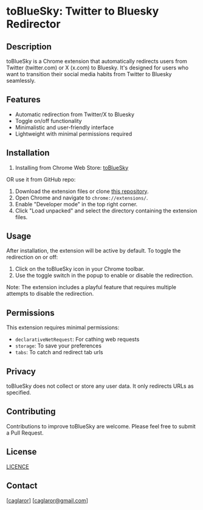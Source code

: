# toBlueSky: Twitter to Bluesky Redirector

## Description

toBlueSky is a Chrome extension that automatically redirects users from Twitter (twitter.com) or X (x.com) to Bluesky. It's designed for users who want to transition their social media habits from Twitter to Bluesky seamlessly.

## Features

- Automatic redirection from Twitter/X to Bluesky
- Toggle on/off functionality
- Minimalistic and user-friendly interface
- Lightweight with minimal permissions required

## Installation

1. Installing from Chrome Web Store: [toBlueSky](https://chromewebstore.google.com/detail/tobluesky/cdkjnkjfbjbhenanmaddofmkniphkfbg)

OR use it from GitHub repo: 

1. Download the extension files or clone [this repository](https://github.com/caglarorhan/toBlueSky).
2. Open Chrome and navigate to `chrome://extensions/`.
3. Enable "Developer mode" in the top right corner.
4. Click "Load unpacked" and select the directory containing the extension files.

## Usage

After installation, the extension will be active by default. To toggle the redirection on or off:

1. Click on the toBlueSky icon in your Chrome toolbar.
2. Use the toggle switch in the popup to enable or disable the redirection.

Note: The extension includes a playful feature that requires multiple attempts to disable the redirection.

## Permissions

This extension requires minimal permissions:

- `declarativeNetRequest`: For cathing web requests
- `storage`: To save your preferences
- `tabs`: To catch and redirect tab urls

## Privacy

toBlueSky does not collect or store any user data. It only redirects URLs as specified.

## Contributing

Contributions to improve toBlueSky are welcome. Please feel free to submit a Pull Request.

## License

[LICENCE](LICENCE)

## Contact

[[caglaror](https://github.com/caglarorhan)]
[caglaror@gmail.com]
